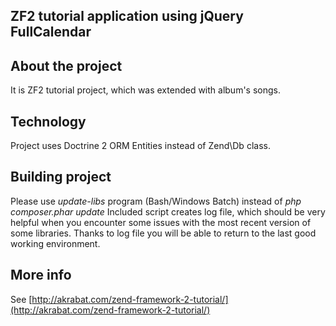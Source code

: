 ZF2 tutorial application using jQuery FullCalendar
--------------------------------

About the project
--------------------------------
It is ZF2 tutorial project, which was extended with album's songs.


Technology
--------------------------------
Project uses Doctrine 2 ORM Entities instead of Zend\Db class.


Building project
--------------------------------
Please use *update-libs* program (Bash/Windows Batch) instead of *php composer.phar update*
Included script creates log file, which should be very helpful when you encounter some issues
with the most recent version of some libraries.
Thanks to log file you will be able to return to the last good working environment.


More info
--------------------------------
See [http://akrabat.com/zend-framework-2-tutorial/](http://akrabat.com/zend-framework-2-tutorial/)